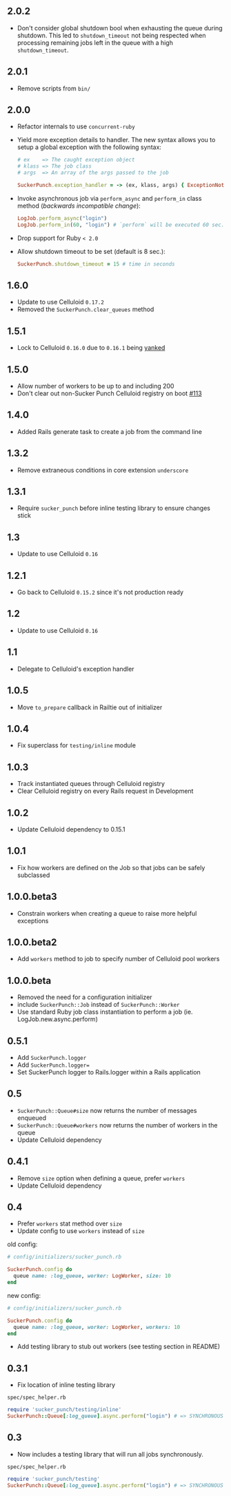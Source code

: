 2.0.2
-------
- Don't consider global shutdown bool when exhausting the queue during
  shutdown. This led to `shutdown_timeout` not being respected when
  processing remaining jobs left in the queue with a high `shutdown_timeout`.

2.0.1
-------
- Remove scripts from `bin/`

2.0.0
-------

- Refactor internals to use `concurrent-ruby`
- Yield more exception details to handler. The new syntax allows you to setup a
    global exception with the following syntax:

    ```ruby
    # ex    => The caught exception object
    # klass => The job class
    # args  => An array of the args passed to the job

    SuckerPunch.exception_handler = -> (ex, klass, args) { ExceptionNotifier.notify_exception(ex) }
    ```

- Invoke asynchronous job via `perform_async` and `perform_in` class method (*backwards
    incompatible change*):

    ```ruby
    LogJob.perform_async("login")
    LogJob.perform_in(60, "login") # `perform` will be executed 60 sec. later
    ```

- Drop support for Ruby `< 2.0`
- Allow shutdown timeout to be set (default is 8 sec.):

    ```ruby
    SuckerPunch.shutdown_timeout = 15 # time in seconds
    ```

1.6.0
--------

- Update to use Celluloid `0.17.2`
- Removed the `SuckerPunch.clear_queues` method


1.5.1
--------

- Lock to Celluloid `0.16.0` due to `0.16.1` being [yanked](https://rubygems.org/gems/celluloid/versions)

1.5.0
--------

- Allow number of workers to be up to and including 200
- Don't clear out non-Sucker Punch Celluloid registry on boot [#113](https://github.com/brandonhilkert/sucker_punch/pull/113)

1.4.0
--------

- Added Rails generate task to create a job from the command line

1.3.2
--------

- Remove extraneous conditions in core extension `underscore`

1.3.1
--------

- Require `sucker_punch` before inline testing library to ensure changes stick

1.3
--------

- Update to use Celluloid `0.16`

1.2.1
--------

- Go back to Celluloid `0.15.2` since it's not production ready

1.2
--------

- Update to use Celluloid `0.16`

1.1
--------

- Delegate to Celluloid's exception handler

1.0.5
--------

- Move `to_prepare` callback in Railtie out of initializer

1.0.4
--------

- Fix superclass for `testing/inline` module

1.0.3
--------

- Track instantiated queues through Celluloid registry
- Clear Celluloid registry on every Rails request in Development

1.0.2
--------

- Update Celluloid dependency to 0.15.1

1.0.1
--------

- Fix how workers are defined on the Job so that jobs can be safely subclassed

1.0.0.beta3
--------

- Constrain workers when creating a queue to raise more helpful exceptions

1.0.0.beta2
--------

- Add `workers` method to job to specify number of Celluloid pool workers

1.0.0.beta
--------

- Removed the need for a configuration initializer
- include `SuckerPunch::Job` instead of `SuckerPunch::Worker`
- Use standard Ruby job class instantiation to perform a job (ie. LogJob.new.async.perform)

0.5.1
--------

- Add `SuckerPunch.logger`
- Add `SuckerPunch.logger=`
- Set SuckerPunch logger to Rails.logger within a Rails application

0.5
--------

- `SuckerPunch::Queue#size` now returns the number of messages enqueued
- `SuckerPunch::Queue#workers` now returns the number of workers in the queue
- Update Celluloid dependency

0.4.1
--------

- Remove `size` option when defining a queue, prefer `workers`
- Update Celluloid dependency

0.4
-----------
- Prefer `workers` stat method over `size`
- Update config to use `workers` instead of `size`

old config:

```Ruby
# config/initializers/sucker_punch.rb

SuckerPunch.config do
  queue name: :log_queue, worker: LogWorker, size: 10
end
```

new config:

```Ruby
# config/initializers/sucker_punch.rb

SuckerPunch.config do
  queue name: :log_queue, worker: LogWorker, workers: 10
end
```
- Add testing library to stub out workers (see testing section in README)

0.3.1
-----------

- Fix location of inline testing library

`spec/spec_helper.rb`
```ruby
require 'sucker_punch/testing/inline'
SuckerPunch::Queue[:log_queue].async.perform("login") # => SYNCHRONOUS
```

0.3
-----------

- Now includes a testing library that will run all jobs synchronously.

`spec/spec_helper.rb`
```ruby
require 'sucker_punch/testing'
SuckerPunch::Queue[:log_queue].async.perform("login") # => SYNCHRONOUS
```
